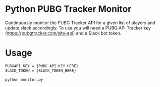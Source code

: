 # Python PUBG Tracker Monitor   
Continuously monitor the PUBG Tracker API for a given list of players and update slack accordingly. To use you will need a PUBG API Tracker key (https://pubgtracker.com/site-api) and a Slack bot token.    

# Usage  
```bash
PUBGAPI_KEY = {PUBG_API_KEY_HERE}
SLACK_TOKEN = {SLACK_TOKEN_HERE}

python monitor.py
```

